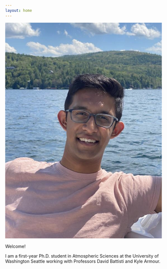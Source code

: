 ```yaml
---
layout: home
---
```

![Care](/docs/assets/CAREProfPic.jpg)
<p>
  Welcome! 

  I am a first-year Ph.D. student in Atmospheric Sciences at the University of Washington Seattle 
  working with Professors David Battisti and Kyle Armour.
</p>
